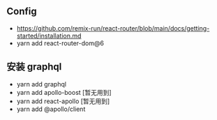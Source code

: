 ## Config
* https://github.com/remix-run/react-router/blob/main/docs/getting-started/installation.md
* yarn add react-router-dom@6

## 安装 graphql
* yarn add graphql
* yarn add apollo-boost [暂无用到]
* yarn add react-apollo [暂无用到]
* yarn add @apollo/client



